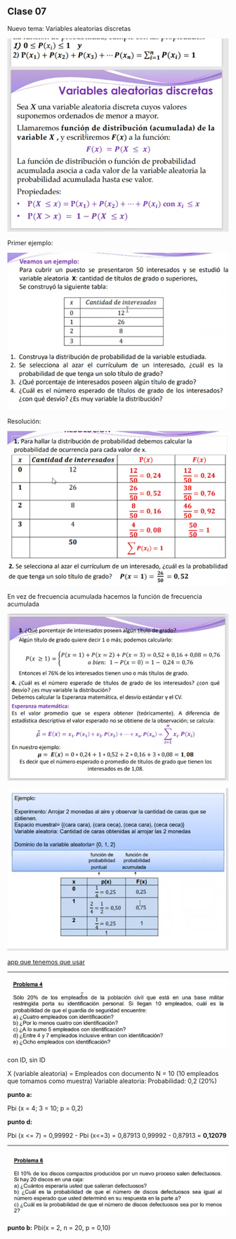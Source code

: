 ## Clase 07

Nuevo tema: Variables aleatorias discretas

![](./123-assets/ppt-56-estadistica.png)

Primer ejemplo:

![](./123-assets/ppt-57-estadistica.png)

Resolución:

![](./123-assets/ppt-58-estadistica.png)

En vez de frecuencia acumulada hacemos la función de frecuencia acumulada

![](./123-assets/ppt-59-estadistica.png)

![](./123-assets/ppt-60-estadistica.png)

[app que tenemos que usar](https://play.google.com/store/apps/details?id=com.mbognar.probdist)

---

![](./123-assets/ppt-61-estadistica.png)

con ID, sin ID

X (variable aleatoria) = Empleados con documento
N = 10 (10 empleados que tomamos como muestra)
Variable aleatoria: 
Probabilidad: 0,2 (20%)

**punto a:**

Pbi (x = 4; 3 = 10; p = 0,2)

**punto d:**

Pbi (x <= 7) = 0,99992 - Pbi (x<=3) = 0,87913 
0,99992 - 0,87913 = **0,12079**

---
![](./123-assets/ppt-62-estadistica.png)

**punto b:** 
Pbi(x = 2, n = 20, p = 0,10)

